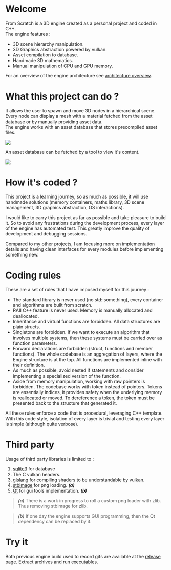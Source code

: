 # Welcome

From Scratch is a 3D engine created as a personal project and coded in C++. <br/>
The engine features :

* 3D scene hierarchy manipulation.
* 3D Graphics abstraction powered by vulkan.
* Asset compilation to database.
* Handmade 3D mathematics.
* Manual manipulation of CPU and GPU memory.

For an overview of the engine architecture see [architecture overview](https://ldalzotto.github.io/EngineCPPRewrite/#architecture_overview/).

# What this project can do ?

It allows the user to spawn and move 3D nodes in a hierarchical scene. <br/>
Every node can display a mesh with a material fetched from the asset database or by manually providing asset data. <br/>
The engine works with an asset database that stores precompiled asset files.

![](https://i.imgur.com/L1YIDMH.gif)

An asset database can be fetched by a tool to view it's content.

![](https://s4.gifyu.com/images/ezgif-3-997f1678fb0e.gif)

# How it's coded ?

This project is a learning journey, so as much as possible, it will use handmade solutions (memory containers, maths
library, 3D scene management, 3D graphics abstraction, OS interactions).

I would like to carry this project as far as possible and take pleasure to build it. So to avoid any frustrations during the development process, every
layer of the engine has automated test. This greatly improve the quality of development and debugging sessions.

Compared to my other projects, I am focusing more on implementation details and having clean interfaces for every modules before implementing something new.   

# Coding rules

These are a set of rules that I have imposed myself for this journey :

* The standard library is never used (no std::something), every container and algorithms are built from scratch.
* RAII C++ feature is never used. Memory is manually allocated and deallocated.
* Inheritance and virtual functions are forbidden. All data structures are plain structs.
* Singletons are forbidden. If we want to execute an algorithm that involves multiple systems, then these systems must
  be carried over as function parameters.
* Forward declarations are forbidden (struct, functions and member functions). The whole codebase is an aggregation of
  layers, where the Engine structure is at the top. All functions are implemented inline with their definition.
* As much as possible, avoid nested if statements and consider implementing a specialized version of the function.
* Aside from memory manipulation, working with raw pointers is forbidden. The codebase works with token instead of
  pointers. Tokens are essentially indices, it provides safety when the underlying memory is reallocated or moved. To
  dereference a token, the token must be presented back to the structure that generated it.

All these rules enforce a code that is procedural, leveraging C++ template. <br/>
With this code style, isolation of every layer is trivial and testing every layer is simple (although quite verbose).

# Third party

Usage of third party libraries is limited to :

1. [sqlite3](https://github.com/sqlite/sqlite) for database
2. The C vulkan headers.
3. [glslang](https://github.com/KhronosGroup/glslang) for compiling shaders to be understandable by vulkan.
4. [stbimage](https://github.com/nothings/stb) for png loading. ***(a)***
5. [Qt](https://github.com/qt/qt5) for gui tools implementation. ***(b)***

> ***(a)*** There is a work in progress to roll a custom png loader with zlib. Thus removing stbimage for zlib.

> ***(b)*** If one day the engine supports GUI programming, then the Qt dependency can be replaced by it.

# Try it

Both previous engine build used to record gifs are available at the [release page](). Extract archives and run executables. 